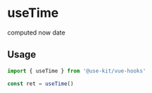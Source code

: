 # useTime

computed now date

## Usage

```ts
import { useTime } from '@use-kit/vue-hooks'

const ret = useTime()
```
